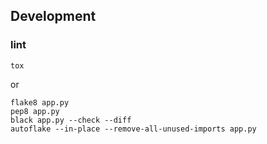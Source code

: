 ## Development

### lint

```console
tox
```

or

```console
flake8 app.py
pep8 app.py
black app.py --check --diff
autoflake --in-place --remove-all-unused-imports app.py
```
